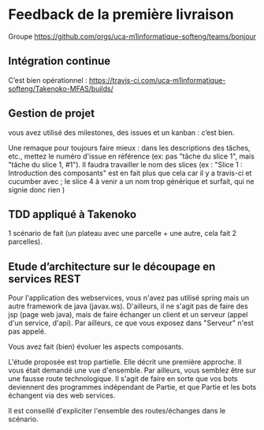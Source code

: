 # Feedback de la première livraison

Groupe https://github.com/orgs/uca-m1informatique-softeng/teams/bonjour

## Intégration continue ##
C’est bien opérationnel : https://travis-ci.com/uca-m1informatique-softeng/Takenoko-MFAS/builds/

## Gestion de projet ##
vous avez utilisé des milestones, des issues et un kanban : c’est bien.

Une remaque pour toujours faire mieux : dans les descriptions des tâches, etc., mettez le numéro d'issue en référence (ex: pas "tâche du slice 1", mais "tâche du slice 1, #1"). Il faudra travailler le nom des slices (ex : "Slice 1 : Introduction des composants" est en fait plus que cela car il y a travis-ci et cucumber avec ; le slice 4 à venir a un nom trop générique et surfait, qui ne signie donc rien )

## TDD appliqué à Takenoko ##
1 scénario de fait (un plateau avec une parcelle + une autre, cela fait 2 parcelles).

## Etude d’architecture sur le découpage en services REST ##
Pour l'application des webservices, vous n'avez pas utilisé spring mais un autre framework de java (javax.ws). D'ailleurs, il ne s'agit pas de faire des jsp (page web java), mais de faire échanger un client et un serveur (appel d'un service, d'api). Par ailleurs, ce que vous exposez dans "Serveur" n'est pas appelé.

Vous avez fait (bien) évoluer les aspects composants.

L'étude proposée est trop partielle. Elle décrit une première approche. Il vous était demandé une vue d'ensemble. Par ailleurs, vous semblez être sur une fausse route technologique. Il s'agit de faire en sorte que vos bots deviennent des programmes indépendant de Partie, et que Partie et les bots échangent via des web services.

Il est conseillé d'expliciter l'ensemble des routes/échanges dans le scénario.
